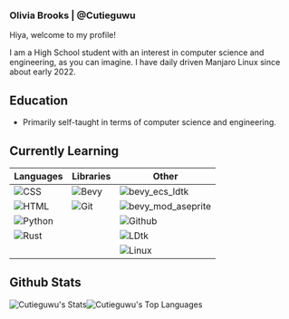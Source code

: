 ### Olivia Brooks | @Cutieguwu

Hiya, welcome to my profile!

I am a High School student with an interest in computer science and engineering, as you can imagine. I have daily driven Manjaro Linux since about early 2022.

## Education

- Primarily self-taught in terms of computer science and engineering.

## Currently Learning

| Languages | Libraries | Other |
| --- | --- | --- |
| ![CSS](https://img.shields.io/badge/CSS-darkviolet?style=for-the-badge&logo=css3&logoColor=violet&labelColor=black) | ![Bevy](https://img.shields.io/badge/Bevy-darkviolet?style=for-the-badge&logo=bevy&logoColor=violet&labelColor=black) | ![bevy_ecs_ldtk](https://img.shields.io/badge/bevy__ecs__ldtk-darkviolet?style=for-the-badge&labelColor=black) |
| ![HTML](https://img.shields.io/badge/HTML-darkviolet?style=for-the-badge&logo=html5&logoColor=violet&labelColor=black) | ![Git](https://img.shields.io/badge/Git-darkviolet?style=for-the-badge&logo=git&logoColor=violet&labelColor=black) | ![bevy_mod_aseprite](https://img.shields.io/badge/bevy__mod__aseprite-darkviolet?style=for-the-badge&labelColor=black) |
| ![Python](https://img.shields.io/badge/Python-darkviolet?style=for-the-badge&logo=python&logoColor=violet&labelColor=black) |  | ![Github](https://img.shields.io/badge/Github-darkviolet?style=for-the-badge&logo=github&logoColor=violet&labelColor=black) |
| ![Rust](https://img.shields.io/badge/Rust-darkviolet?style=for-the-badge&logo=rust&logoColor=violet&labelColor=black) |  | ![LDtk](https://img.shields.io/badge/LDtk-darkviolet?style=for-the-badge&labelColor=black) |
|  |  | ![Linux](https://img.shields.io/badge/Linux_(Primarily_on_Arch--based_systems)-darkviolet?style=for-the-badge&logo=linux&logoColor=violet&labelColor=black) |

## Github Stats

![Cutieguwu's Stats](https://github-readme-stats-cutieguwus-projects.vercel.app/api?username=Cutieguwu&theme=cobalt&show_icons=true&hide_border=false&count_private=true)![Cutieguwu's Top Languages](https://github-readme-stats-cutieguwus-projects.vercel.app/api/top-langs/?username=Cutieguwu&theme=cobalt&show_icons=true&hide_border=false&layout=compact)

